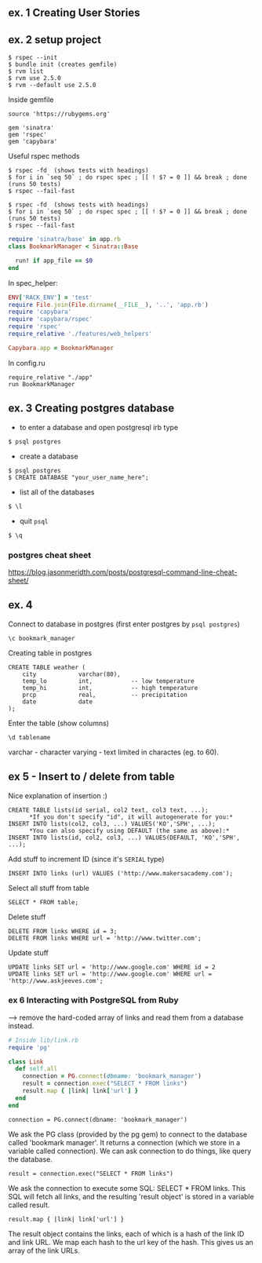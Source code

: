 ## ex. 1 Creating User Stories
## ex. 2 setup project
```plain
$ rspec --init
$ bundle init (creates gemfile)
$ rvm list
$ rvm use 2.5.0
$ rvm --default use 2.5.0
```
Inside gemfile
```plain
source 'https://rubygems.org'

gem 'sinatra'
gem 'rspec'
gem 'capybara'
```
Useful rspec methods
```plain
$ rspec -fd  (shows tests with headings)
$ for i in `seq 50` ; do rspec spec ; [[ ! $? = 0 ]] && break ; done (runs 50 tests)
$ rspec --fail-fast
```
```plain
$ rspec -fd  (shows tests with headings)
$ for i in `seq 50` ; do rspec spec ; [[ ! $? = 0 ]] && break ; done (runs 50 tests)
$ rspec --fail-fast
```
```ruby
require 'sinatra/base' in app.rb
class BookmarkManager < Sinatra::Base

  run! if app_file == $0
end
```
In spec_helper:
```ruby
ENV['RACK_ENV'] = 'test'
require File.join(File.dirname(__FILE__), '..', 'app.rb')
require 'capybara'
require 'capybara/rspec'
require 'rspec'
require_relative './features/web_helpers'

Capybara.app = BookmarkManager
```
In config.ru
```plain
require_relative "./app"
run BookmarkManager
```

## ex. 3 Creating postgres database
- to enter a database and open postgresql irb type
```plain
$ psql postgres
```
- create a database
```plain
$ psql postgres
$ CREATE DATABASE "your_user_name_here";
```
- list all of the databases
```plain
$ \l
```
- quit `psql`
```plain
$ \q
```
### postgres cheat sheet
https://blog.jasonmeridth.com/posts/postgresql-command-line-cheat-sheet/

## ex. 4
Connect to database in postgres (first enter postgres by `psql postgres`)
```plain
\c bookmark_manager
```
Creating table in postgres
```plain
CREATE TABLE weather (
    city            varchar(80),
    temp_lo         int,           -- low temperature
    temp_hi         int,           -- high temperature
    prcp            real,          -- precipitation
    date            date
);
```
Enter the table (show columns)
```plain
\d tablename
```
varchar - character varying - text limited in charactes (eg. to 60).

## ex 5 - Insert to / delete from table

Nice explanation of insertion :)
```plain
CREATE TABLE lists(id serial, col2 text, col3 text, ...);
      *If you don't specify "id", it will autogenerate for you:*
INSERT INTO lists(col2, col3, ...) VALUES('KO','SPH', ...);
      *You can also specify using DEFAULT (the same as above):*
INSERT INTO lists(id, col2, col3, ...) VALUES(DEFAULT, 'KO','SPH', ...);
```
Add stuff to increment ID (since it's `SERIAL` type)
```plain
INSERT INTO links (url) VALUES ('http://www.makersacademy.com');
```
Select all stuff from table
```plain
SELECT * FROM table;
```
Delete stuff
```plain
DELETE FROM links WHERE id = 3;
DELETE FROM links WHERE url = 'http://www.twitter.com';
```
Update stuff
```plain
UPDATE links SET url = 'http://www.google.com' WHERE id = 2
UPDATE links SET url = 'http://www.google.com' WHERE url = 'http://www.askjeeves.com';
```

### ex 6 Interacting with PostgreSQL from Ruby
--> remove the hard-coded array of links and read them from a database instead.

```ruby
# Inside lib/link.rb
require 'pg'

class Link
  def self.all
    connection = PG.connect(dbname: 'bookmark_manager')
    result = connection.exec("SELECT * FROM links")
    result.map { |link| link['url'] }
  end
end
```
```plain
connection = PG.connect(dbname: 'bookmark_manager')
```
We ask the PG class (provided by the pg gem) to connect to the database called 'bookmark manager'. It returns a connection (which we store in a variable called connection). We can ask connection to do things, like query the database.
```plain
result = connection.exec("SELECT * FROM links")
```
We ask the connection to execute some SQL: SELECT * FROM links. This SQL will fetch all links, and the resulting 'result object' is stored in a variable called result.
```plain
result.map { |link| link['url'] }
```
The result object contains the links, each of which is a hash of the link ID and link URL. We map each hash to the url key of the hash. This gives us an array of the link URLs.
